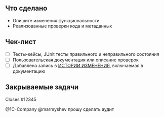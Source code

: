 ## Что сделано

- Опишите изменения функциональности
- Реализованные проверки кода и метаданных

## Чек-лист

- [ ] Тесты-кейсы, JUnit тесты правильного и неправильного состояния
- [ ] Пользовательская документация или описание проверок
- [ ] Добавлена запись в [ИСТОРИИ ИЗМЕНЕНИЯ](CHANGELOG.md), включаемая в документацию

## Закрываемые задачи

Closes #12345


@1C-Company @marmyshev прошу сделать аудит
